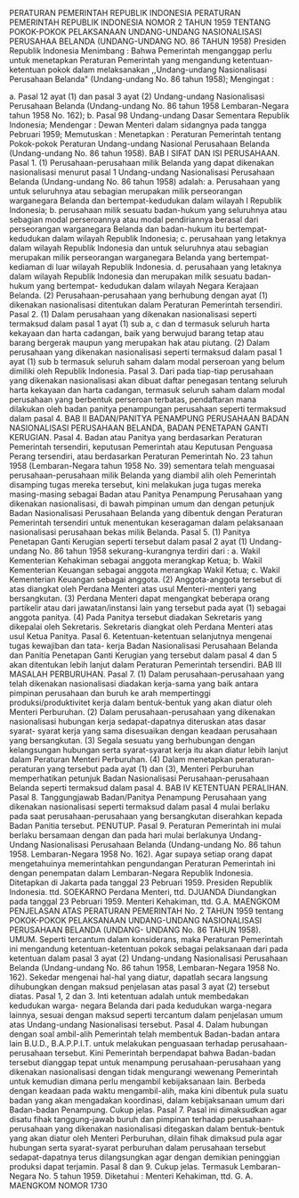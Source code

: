  PERATURAN PEMERINTAH REPUBLIK INDONESIA PERATURAN PEMERINTAH REPUBLIK INDONESIA NOMOR 2 TAHUN 1959 TENTANG POKOK-POKOK PELAKSANAAN UNDANG-UNDANG NASIONALISASI PERUSAHAA BELANDA (UNDANG-UNDANG NO. 86 TAHUN 1958) Presiden Republik Indonesia
Menimbang :
 Bahwa Pemerintah menganggap perlu untuk menetapkan Peraturan Pemerintah yang mengandung ketentuan-ketentuan pokok dalam melaksanakan ,,Undang-undang Nasionalisasi Perusahaan Belanda" (Undang-undang No. 86 tahun 1958);
Mengingat :

a. Pasal 12 ayat (1) dan pasal 3 ayat (2) Undang-undang Nasionalisasi Perusahaan Belanda (Undang-undang No. 86 tahun 1958 Lembaran-Negara tahun 1958 No. 162);
b. Pasal 98 Undang-undang Dasar Sementara Republik Indonesia; Mendengar : Dewan Menteri dalam sidangnya pada tangga Pebruari 1959; Memutuskan : Menetapkan : Peraturan Pemerintah tentang Pokok-pokok Peraturan Undang-undang Nasional Perusahaan Belanda (Undang-undang No. 86 tahun 1958). BAB I SIFAT DAN ISI PERUSAHAAN. Pasal 1.
(1) Perusahaan-perusahaan milik Belanda yang dapat dikenakan nasionalisasi menurut pasal 1 Undang-undang Nasionalisasi Perusahaan Belanda (Undang-undang No. 86 tahun 1958) adalah:
a. Perusahaan yang untuk seluruhnya atau sebagian merupakan milik perseorangan warganegara Belanda dan bertempat-kedudukan dalam wilayah l Republik Indonesia;
b. perusahaan milik sesuatu badan-hukum yang seluruhnya atau sebagian modal perseroannya atau modal pendiriannya berasal dari perseorangan warganegara Belanda dan badan-hukum itu bertempat-kedudukan dalam wilayah Republik Indonesia;
c. perusahaan yang letaknya dalam wilayah Republik Indonesia dan untuk seluruhnya atau sebagian merupakan milik perseorangan warganegara Belanda yang bertempat- kediaman di luar wilayah Republik Indonesia.
d. perusahaan yang letaknya dalam wilayah Republik Indonesia dan merupakan milik sesuatu badan-hukum yang bertempat- kedudukan dalam wilayah Negara Kerajaan Belanda.
(2) Perusahaan-perusahaan yang berhubung dengan ayat (1) dikenakan nasionalisasi ditentukan dalam Peraturan Pemerintah tersendiri. Pasal 2.
(1) Dalam perusahaan yang dikenakan nasionalisasi seperti termaksud dalam pasal 1 ayat (1) sub a, c dan d termasuk seluruh harta kekayaan dan harta cadangan, baik yang berwujud barang tetap atau barang bergerak maupun yang merupakan hak atau piutang.
(2) Dalam perusahaan yang dikenakan nasionalisasi seperti termaksud dalam pasal 1 ayat (1) sub b termasuk seluruh saham dalam modal perseroan yang belum dimiliki oleh Republik Indonesia. Pasal 3. Dari pada tiap-tiap perusahaan yang dikenakan nasionalisasi akan dibuat daftar penegasan tentang seluruh harta kekayaan dan harta cadangan, termasuk seluruh saham dalam modal perusahaan yang berbentuk perseroan terbatas, pendaftaran mana dilakukan oleh badan panitya penampungan perusahaan seperti termaksud dalam pasal 4.
BAB II BADAN/PANITYA PENAMPUNG PERUSAHAAN BADAN NASIONALISASI PERUSAHAAN BELANDA, BADAN PENETAPAN GANTI KERUGIAN. Pasal 4. Badan atau Panitya yang berdasarkan Peraturan Pemerintah tersendiri, keputusan Pemerintah atau Keputusan Penguasa Perang tersendiri, atau berdasarkan Peraturan Pemerintah No. 23 tahun 1958 (Lembaran-Negara tahun 1958 No. 39) sementara telah menguasai perusahaan-perusahaan milik Belanda yang diambil alih oleh Pemerintah disamping tugas mereka tersebut, kini melakukan juga tugas mereka masing-masing sebagai Badan atau Panitya Penampung Perusahaan yang dikenakan nasionalisasi, di bawah pimpinan umum dan dengan petunjuk Badan Nasionalisasi Perusahaan Belanda yang dibentuk dengan Peraturan Pemerintah tersendiri untuk menentukan keseragaman dalam pelaksanaan nasionalisasi perusahaan bekas milik Belanda. Pasal 5.
(1) Panitya Penetapan Ganti Kerugian seperti tersebut dalam pasal 2 ayat (1) Undang-undang No. 86 tahun 1958 sekurang-kurangnya terdiri dari :
a. Wakil Kementerian Kehakiman sebagai anggota merangkap Ketua;
b. Wakil Kementerian Keuangan sebagai anggota merangkap Wakil Ketua;
c. Wakil Kementerian Keuangan sebagai anggota.
(2) Anggota-anggota tersebut di atas diangkat oleh Perdana Menteri atas usul Menteri-menteri yang bersangkutan.
(3) Perdana Menteri dapat mengangkat beberapa orang partikelir atau dari jawatan/instansi lain yang tersebut pada ayat (1) sebagai anggota panitya.
(4) Pada Panitya tersebut diadakan Sekretaris yang dikepalai oleh Sekretaris. Sekretaris diangkat oleh Perdana Menteri atas usul Ketua Panitya. Pasal 6. Ketentuan-ketentuan selanjutnya mengenai tugas kewajiban dan tata- kerja Badan Nasionalisasi Perusahaan Belanda dan Panitia Penetapan Ganti Kerugian yang tersebut dalam pasal 4 dan 5 akan ditentukan lebih lanjut dalam Peraturan Pemerintah tersendiri. BAB III MASALAH PERBURUHAN. Pasal 7.
(1) Dalam perusahaan-perusahaan yang telah dikenakan nasionalisasi diadakan kerja-sama yang baik antara pimpinan perusahaan dan buruh ke arah mempertinggi produksi/produktivitet kerja dalam bentuk-bentuk yang akan diatur oleh Menteri Perburuhan.
(2) Dalam perusahaan-perusahaan yang dikenakan nasionalisasi hubungan kerja sedapat-dapatnya diteruskan atas dasar syarat- syarat kerja yang sama disesuaikan dengan keadaan perusahaan yang bersangkutan.
(3) Segala sesuatu yang berhubungan dengan kelangsungan hubungan serta syarat-syarat kerja itu akan diatur lebih lanjut dalam Peraturan Menteri Perburuhan.
(4) Dalam menetapkan peraturan-peraturan yang tersebut pada ayat (1) dan (3), Menteri Perburuhan memperhatikan petunjuk Badan Nasionalisasi Perusahaan-perusahaan Belanda seperti termaksud dalam pasal 4.
BAB IV KETENTUAN PERALIHAN. Pasal 8. Tanggungjawab Badan/Panitya Penampung Perusahaan yang dikenakan nasionalisasi seperti termaksud dalam pasal 4 mulai berlaku pada saat perusahaan-perusahaan yang bersangkutan diserahkan kepada Badan Panitia tersebut. PENUTUP. Pasal 9. Peraturan Pemerintah ini mulai berlaku bersamaan dengan dan pada hari mulai berlakunya Undang-Undang Nasionalisasi Perusahaan Belanda (Undang-undang No. 86 tahun 1958. Lembaran-Negara 1958 No. 162). Agar supaya setiap orang dapat mengetahuinya memerintahkan pengundangan Peraturan Pemerintah ini dengan penempatan dalam Lembaran-Negara Republik Indonesia. Ditetapkan di Jakarta pada tanggal 23 Pebruari 1959. Presiden Republik Indonesia. ttd. SOEKARNO Perdana Menteri, ttd. DJUANDA Diundangkan pada tanggal 23 Pebruari 1959. Menteri Kehakiman, ttd. G.A. MAENGKOM PENJELASAN ATAS PERATURAN PEMERINTAH No. 2 TAHUN 1959 tentang POKOK-POKOK PELAKSANAAN UNDANG-UNDANG NASIONALISASI PERUSAHAAN BELANDA (UNDANG- UNDANG No. 86 TAHUN 1958). UMUM. Seperti tercantum dalam konsiderans, maka Peraturan Pemerintah ini mengandung ketentuan-ketentuan pokok sebagai pelaksanaan dari pada ketentuan dalam pasal 3 ayat (2) Undang-undang Nasionalisasi Perusahaan Belanda (Undang-undang No. 86 tahun 1958, Lembaran-Negara 1958 No. 162). Sekedar mengenai hal-hal yang diatur, dapatlah secara langsung dihubungkan dengan maksud penjelasan atas pasal 3 ayat (2) tersebut diatas. Pasal 1, 2 dan 3. Inti ketentuan adalah untuk membedakan kedudukan warga- negara Belanda dari pada kedudukan warga-negara lainnya, sesuai dengan maksud seperti tercantum dalam penjelasan umum atas Undang-undang Nasionalisasi tersebut. Pasal 4. Dalam hubungan dengan soal ambil-alih Pemerintah telah membentuk Badan-badan antara lain B.U.D., B.A.P.P.I.T. untuk melakukan penguasaan terhadap perusahaan-perusahaan tersebut. Kini Pemerintah berpendapat bahwa Badan-badan tersebut dianggap tepat untuk menampung perusahaan-perusahaan yang dikenakan nasionalisasi dengan tidak mengurangi wewenang Pemerintah untuk kemudian dimana perlu mengambil kebijaksanaan lain. Berbeda dengan keadaan pada waktu mengambil-alih, maka kini dibentuk pula suatu badan yang akan mengadakan koordinasi, dalam kebijaksanaan umum dari Badan-badan Penampung. Cukup jelas. Pasal 7. Pasal ini dimaksudkan agar disatu fihak tanggung-jawab buruh dan pimpinan terhadap perusahaan-perusahaan yang dikenakan nasionalisasi ditegaskan dalam bentuk-bentuk yang akan diatur oleh Menteri Perburuhan, dilain fihak dimaksud pula agar hubungan serta syarat-syarat perburuhan dalam perusahaan tersebut sedapat-dapatnya terus dilangsungkan agar dengan demikian peninggian produksi dapat terjamin. Pasal 8 dan 9. Cukup jelas. Termasuk Lembaran-Negara No. 5 tahun 1959. Diketahui : Menteri Kehakiman, ttd. G. A. MAENGKOM NOMOR 1730